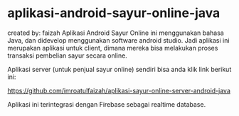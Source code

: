 # aplikasi-android-sayur-online-java
created by: faizah
Aplikasi Android Sayur Online ini menggunakan bahasa Java, dan didevelop menggunakan software android studio.
Jadi aplikasi ini merupakan aplikasi untuk client, dimana mereka bisa melakukan proses transaksi pembelian sayur secara online.

Aplikasi server (untuk penjual sayur online) sendiri bisa anda klik link berikut ini:

https://github.com/imroatulfaizah/aplikasi-sayur-online-server-android-java

Aplikasi ini terintegrasi dengan Firebase sebagai realtime database.

